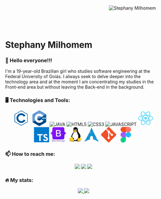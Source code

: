 <img align="right" width="170px" style="margin-top:-20px" src="https://github.com/user-attachments/assets/9913bea9-4e49-46bc-a127-3b4abf3a5517" alt="Stephany Milhomem">
  
</br>
</br>
</br>
<h1 align="left">Stephany Milhomem</h1>

### 👋 Hello everyone!!!
I'm a 19-year-old Brazilian girl who studies software engineering at the Federal University of Goiás.
I always seek to delve deeper into the technology area and at the moment I am concentrating my studies in the Front-end area but without leaving the Back-end in the background.

### 🖥️ Technologies and Tools:

<p align="center">
  <img width="50" src="https://github.com/devicons/devicon/blob/master/icons/c/c-line.svg" alt="C"/>&nbsp;
  <img width="50" src="https://github.com/devicons/devicon/blob/master/icons/cplusplus/cplusplus-original.svg" title="CPP" alt="CPP"/>&nbsp;
  <img width="50" src="https://cdn.jsdelivr.net/gh/devicons/devicon/icons/java/java-original.svg" title = "JAVA"/>
  <img width="50" src="https://cdn.jsdelivr.net/gh/devicons/devicon/icons/html5/html5-original-wordmark.svg" title = "HTML5"/>
  <img width="50" src="https://cdn.jsdelivr.net/gh/devicons/devicon/icons/css3/css3-original-wordmark.svg" title = "CSS3"/>
  <img width="50" src="https://cdn.jsdelivr.net/gh/devicons/devicon/icons/javascript/javascript-original.svg" title = "JAVASCRIPT"/>
  <img width="50" src="https://github.com/devicons/devicon/blob/master/icons/react/react-original.svg" title = "REACT"/>
  <img width="50" src="https://github.com/devicons/devicon/blob/master/icons/typescript/typescript-original.svg" title = "TYPESCRIPT"/>
  <img width="50" src="https://github.com/devicons/devicon/blob/master/icons/bootstrap/bootstrap-original-wordmark.svg" title = "BOOTSTRAP"/>
  <img width="50" src="https://github.com/devicons/devicon/blob/master/icons/linux/linux-original.svg" title = "LINUX"/>
  <img width="50" src="https://github.com/devicons/devicon/blob/master/icons/archlinux/archlinux-original.svg" title = "ARCHLINUX"/>
  <img width="50" src="https://github.com/devicons/devicon/blob/master/icons/git/git-original.svg" title = "GIT"/>
  <img width="50" src="https://github.com/devicons/devicon/blob/master/icons/figma/figma-original.svg" title = "FIGMA"/>
</p>

### 📫 How to reach me:
<p align="center">
  <a href="https://www.instagram.com/milhomemstephany/" target="_blank"><img loading="lazy" src="https://img.shields.io/badge/-Instagram-%23E4405F?style=for-the-badge&logo=instagram&logoColor=white" target="_blank"></a>
  <a href = "mailto:stephanymilhomem56@gmail.com"><img loading="lazy" src="https://img.shields.io/badge/Gmail-D14836?style=for-the-badge&logo=gmail&logoColor=white" target="_blank"></a>
  <a href="https://www.linkedin.com/in/stephany-de-oliveira-sousa-milhomem-a32288246/" target="_blank"><img loading="lazy" src="https://img.shields.io/badge/-LinkedIn-%230077B5?style=for-the-badge&logo=linkedin&logoColor=white" target="_blank"></a>  
</p>

### 🔥 My stats:
<p align="center">
  <a href="https://github.com/StephanyMil">
    <img height="180em" src="https://github-readme-stats-eight-theta.vercel.app/api/top-langs/?username=StephanyMil&layout=compact&langs_count=8&theme=algolia"/>
    <img height="180em" src="https://github-readme-stats-eight-theta.vercel.app/api?username=StephanyMil&show_icons=true&theme=algolia&include_all_commits=true&count_private=true"/>
  </a>
</p>
